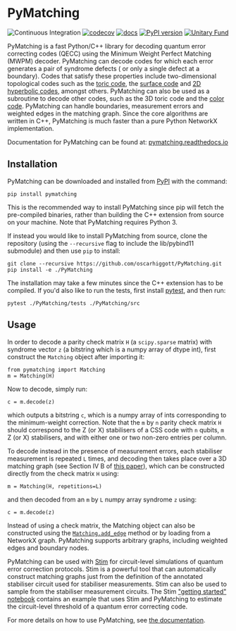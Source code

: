 # PyMatching

![Continuous Integration](https://github.com/oscarhiggott/PyMatching/workflows/ci/badge.svg)
[![codecov](https://codecov.io/gh/oscarhiggott/PyMatching/branch/master/graph/badge.svg)](https://codecov.io/gh/oscarhiggott/PyMatching)
[![docs](https://readthedocs.org/projects/pymatching/badge/?version=latest&style=plastic)](https://readthedocs.org/projects/pymatching/builds/)
[![PyPI version](https://badge.fury.io/py/PyMatching.svg)](https://badge.fury.io/py/PyMatching)
[![Unitary Fund](https://img.shields.io/badge/Supported%20By-UNITARY%20FUND-brightgreen.svg?style=for-the-badge)](http://unitary.fund)

PyMatching is a fast Python/C++ library for decoding quantum error correcting codes (QECC) using the Minimum Weight
Perfect Matching (MWPM) decoder. PyMatching can decode codes for which each error generates a pair of syndrome defects (
or only a single defect at a boundary). Codes that satisfy these properties include two-dimensional topological codes
such as the [toric code](https://en.wikipedia.org/wiki/Toric_code),
the [surface code](https://arxiv.org/abs/quant-ph/0110143) and [2D hyperbolic codes](https://arxiv.org/abs/1506.04029),
amongst others. PyMatching can also be used as a subroutine to decode other codes, such as the 3D toric code and
the [color code](https://arxiv.org/abs/1905.07393). PyMatching can handle boundaries, measurement errors and weighted
edges in the matching graph. Since the core algorithms are written in C++, PyMatching is much faster than a pure Python
NetworkX implementation.

Documentation for PyMatching can be found at: [pymatching.readthedocs.io](https://pymatching.readthedocs.io/en/stable/)

## Installation

PyMatching can be downloaded and installed from [PyPI](https://pypi.org/project/PyMatching/) with the command:

```
pip install pymatching
```

This is the recommended way to install PyMatching since pip will fetch the pre-compiled binaries, rather than building
the C++ extension from source on your machine. Note that PyMatching requires Python 3.

If instead you would like to install PyMatching from source, clone the repository (using the `--recursive` flag to
include the lib/pybind11 submodule) and then use `pip` to install:

```
git clone --recursive https://github.com/oscarhiggott/PyMatching.git
pip install -e ./PyMatching
```

The installation may take a few minutes since the C++ extension has to be compiled. If you'd also like to run the tests,
first install [pytest](https://docs.pytest.org/en/stable/), and then run:

```
pytest ./PyMatching/tests ./PyMatching/src
```

## Usage

In order to decode a parity check matrix `H` (a `scipy.sparse` matrix) with syndrome vector `z` (a bitstring which is a
numpy array of dtype int), first construct the `Matching` object after importing it:

```
from pymatching import Matching
m = Matching(H)
```

Now to decode, simply run:

```
c = m.decode(z)
```

which outputs a bitstring `c`, which is a numpy array of ints corresponding to the minimum-weight correction. Note that
the `m` by `n` parity check matrix `H` should correspond to the Z (or X) stabilisers of a CSS code with `n` qubits, `m`
Z (or X) stabilisers, and with either one or two non-zero entries per column.

To decode instead in the presence of measurement errors, each stabiliser measurement is repeated `L` times, and decoding
then takes place over a 3D matching graph (see Section IV B of [this paper](https://arxiv.org/abs/quant-ph/0110143)),
which can be constructed directly from the check matrix `H` using:

```
m = Matching(H, repetitions=L)
```

and then decoded from an `m` by `L` numpy array syndrome `z` using:

```
c = m.decode(z)
```

Instead of using a check matrix, the Matching object can also be constructed using
the [`Matching.add_edge`](https://pymatching.readthedocs.io/en/stable/api.html#pymatching.matching.Matching.add_edge)
method or by loading from a NetworkX graph. PyMatching supports arbitrary graphs, including weighted edges and boundary
nodes.

PyMatching can be used with [Stim](https://github.com/quantumlib/Stim) for circuit-level simulations of quantum error
correction protocols. Stim is a powerful tool that can automatically construct matching graphs just from the definition
of the annotated stabiliser circuit used for stabiliser measurements. Stim can also be used to sample from the
stabiliser measurement circuits. The
Stim ["getting started" notebook](https://github.com/quantumlib/Stim/blob/main/doc/getting_started.ipynb) contains an
example that uses Stim and PyMatching to estimate the circuit-level threshold of a quantum error correcting code.

For more details on how to use PyMatching,
see [the documentation](https://pymatching.readthedocs.io/en/stable/usage.html).
